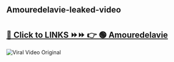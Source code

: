 
 ## Amouredelavie-leaked-video 

# <h2><a href="https://clipsfans.com/Amouredelavie&ref=git">🔗 Click to LINKS ⏩⏩ 👉 🟢 Amouredelavie </a></h2>

<a href="https://clipsfans.com/Amouredelavie&ref=git" rel="nofollow" data-target="animated-image.originalLink"><img src="https://i.ibb.co.com/xMMVF88/686577567.gif" alt="Viral Video Original" style="max-width: 100%; display: inline-block;" data-target="animated-image.originalImage"></a>
